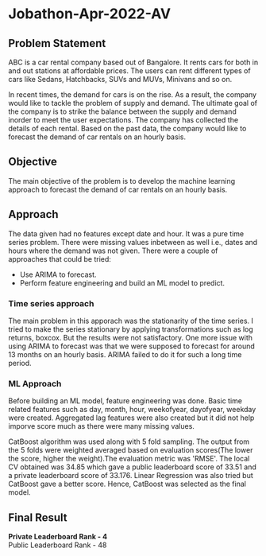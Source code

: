 # Jobathon-Apr-2022-AV
## Problem Statement

ABC is a car rental company based out of Bangalore. It rents cars for both in and out stations at affordable prices. The users can rent different types of cars like Sedans, Hatchbacks, SUVs and MUVs, Minivans and so on.

In recent times, the demand for cars is on the rise. As a result, the company would like to tackle the problem of supply and demand. The ultimate goal of the company is to strike the balance between the supply and demand inorder to meet the user expectations. The company has collected the details of each rental. Based on the past data, the company would like to forecast the demand of car rentals on an hourly basis.

## Objective

The main objective of the problem is to develop the machine learning approach to forecast the demand of car rentals on an hourly basis.

## Approach

The data given had no features except date and hour. It was a pure time series problem. There were missing values inbetween as well i.e., dates and hours where the demand was not given. There were a couple of approaches that could be tried:
* Use ARIMA to forecast.
* Perform feature engineering and build an ML model to predict.

### Time series approach

The main problem in this apporach was the stationarity of the time series. I tried to make the series stationary by applying transformations such as log returns, boxcox. But the results were not satisfactory. One more issue with using ARIMA to forecast was that we were supposed to forecast for around 13 months on an hourly basis. ARIMA failed to do it for such a long time period.

### ML Approach

Before building an ML model, feature engineering was done. Basic time related features such as day, month, hour, weekofyear, dayofyear, weekday were created. Aggregated lag features were also created but it did not help imporve score much as there were many missing values.

CatBoost algorithm was used along with 5 fold sampling. The output from the 5 folds were weighted averaged based on evaluation scores(The lower the score, higher the weight).The evaluation metric was 'RMSE'. The local CV obtained was 34.85 which gave a public leaderboard score of 33.51 and a private leaderboard score of 33.176. Linear Regression was also tried but CatBoost gave a better score. Hence, CatBoost was selected as the final model.

## Final Result

<b>Private Leaderboard Rank - 4 </br></b>
Public Leaderboard Rank - 48
